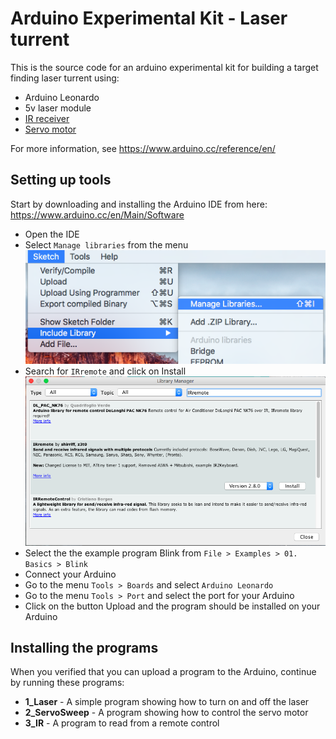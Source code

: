 # Arduino Experimental Kit - Laser turrent

This is the source code for an arduino experimental kit for building a target finding laser turrent using:
 * Arduino Leonardo
 * 5v laser module
 * [IR receiver](https://www.electrokit.com/produkt/tsop4838-ir-modul-38-khz/)
 * [Servo motor](https://www.kjell.com/se/produkter/el-verktyg/arduino/tillbehor/luxorparts-sg90-micro-servo-1-pack-p87897)

For more information, see https://www.arduino.cc/reference/en/

## Setting up tools
Start by downloading and installing the Arduino IDE from here: https://www.arduino.cc/en/Main/Software

* Open the IDE
* Select `Manage libraries` from the menu
  ![Images/manage_libraries.png](Images/manage_libraries.png)
* Search for `IRremote` and click on Install
  ![Images/manage_libraries.png](Images/irremote.png)
* Select the the example program Blink from `File > Examples > 01. Basics > Blink`
* Connect your Arduino
* Go to the menu `Tools > Boards` and select `Arduino Leonardo`
* Go to the menu `Tools > Port` and select the port for your Arduino
* Click on the button Upload and the program should be installed on your Arduino

## Installing the programs
When you verified that you can upload a program to the Arduino, continue by running these programs:

* **1_Laser** - A simple program showing how to turn on and off the laser
* **2_ServoSweep** - A program showing how to control the servo motor
* **3_IR** - A program to read from a remote control
